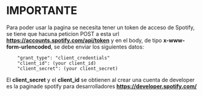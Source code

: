 # IMPORTANTE

Para poder usar la pagina se necesita tener un token de acceso de Spotify, se tiene que hacuna peticion POST a esta url **https://accounts.spotify.com/api/token** y en el body, de tipo **x-www-form-urlencoded**, se debe enviar los siguientes datos:
```
    "grant_type": "client_credentials"
    "client_id": (your client_id)
    "client_secret": (your client_secret)
```

El **client_secret** y el **client_id** se obtienen al crear una cuenta de developer es la paginade spotify para desarrolladores **https://developer.spotify.com/**